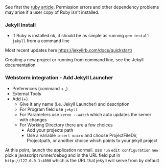 See first the [ruby article](https://github.com/swhalley/KnowledgeBase/blob/master/Ruby_Install.md). Permission errors and other dependency problems may arise if a user copy of Ruby isn't installed. 

### Jekyll Install 
* If Ruby is installed ok, it should be as simple as running `gem install jekyll` from a command line

Most recent updates here https://jekyllrb.com/docs/quickstart/

Creating a new project or running from command line, see the Jekyll documentation

### Webstorm integration - Add Jekyll Launcher
* Preferences (command + ,)
* External Tools
* Add (+)
    * Give it any name (i.e. Jekyll Launcher) and description
    * For Program field use `jekyll`
    * For Parameters use `serve --watch` which auto updates the server with changes
    * For Working Directory there are a few choices
        * Add your projects path
        * Use a variable `insert macro` and choose ProjectFileDir, Projectpath, or another choice which points to your jekyll project
        
At this point, launch the application normall. use `run` `edit configuration` `new` pick a javascript runner/debug and in the URL field put in `http://127.0.0.1:4000` which is the URL that jekyll will serve from by default
